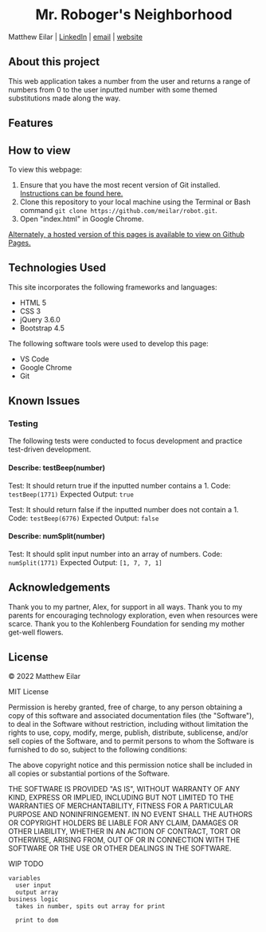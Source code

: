 <h1 align="center">Mr. Roboger's Neighborhood</h1>

Matthew Eilar | [LinkedIn](https://www.linkedin.com/in/eilar-503/) | [email](mailto:<meilar@gmail.com>) | [website](www.mattheweilar.com)

## About this project
 
This web application takes a number from the user and returns a range of numbers from 0 to the user inputted number with some themed substitutions made along the way. 

## Features


## How to view

To view this webpage:

1. Ensure that you have the most recent version of Git installed. [Instructions can be found here.](https://github.com/git-guides/install-git) 
1. Clone this repository to your local machine using the Terminal or Bash command `git clone https://github.com/meilar/robot.git`.
2. Open "index.html" in Google Chrome.

[Alternately, a hosted version of this pages is available to view on Github Pages.](https://meilar.github.io/robot)

## Technologies Used

This site incorporates the following frameworks and languages:

- HTML 5
- CSS 3
- jQuery 3.6.0
- Bootstrap 4.5

The following software tools were used to develop this page:

- VS Code
- Google Chrome
- Git

## Known Issues

### Testing

The following tests were conducted to focus development and practice test-driven development.

#### Describe: testBeep(number)

Test: It should return true if the inputted number contains a 1.
Code: `testBeep(1771)`
Expected Output: `true`

Test: It should return false if the inputted number does not contain a 1.
Code: `testBeep(6776)`
Expected Output: `false`

#### Describe: numSplit(number)

Test: It should split input number into an array of numbers.
Code: `numSplit(1771)`
Expected Output: `[1, 7, 7, 1]`


## Acknowledgements

Thank you to my partner, Alex, for support in all ways. Thank you to my parents for encouraging technology exploration, even when resources were scarce. Thank you to the Kohlenberg Foundation for sending my mother get-well flowers.

## License 

© 2022 Matthew Eilar

MIT License

Permission is hereby granted, free of charge, to any person obtaining a copy
of this software and associated documentation files (the "Software"), to deal
in the Software without restriction, including without limitation the rights
to use, copy, modify, merge, publish, distribute, sublicense, and/or sell
copies of the Software, and to permit persons to whom the Software is
furnished to do so, subject to the following conditions:

The above copyright notice and this permission notice shall be included in all
copies or substantial portions of the Software.

THE SOFTWARE IS PROVIDED "AS IS", WITHOUT WARRANTY OF ANY KIND, EXPRESS OR
IMPLIED, INCLUDING BUT NOT LIMITED TO THE WARRANTIES OF MERCHANTABILITY,
FITNESS FOR A PARTICULAR PURPOSE AND NONINFRINGEMENT. IN NO EVENT SHALL THE
AUTHORS OR COPYRIGHT HOLDERS BE LIABLE FOR ANY CLAIM, DAMAGES OR OTHER
LIABILITY, WHETHER IN AN ACTION OF CONTRACT, TORT OR OTHERWISE, ARISING FROM,
OUT OF OR IN CONNECTION WITH THE SOFTWARE OR THE USE OR OTHER DEALINGS IN THE
SOFTWARE.







WIP TODO


    variables
      user input
      output array
    business logic
      takes in number, spits out array for print
    
      print to dom
